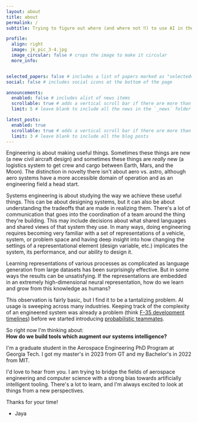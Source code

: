 ```yaml
---
layout: about
title: about
permalink: /
subtitle: Trying to figure out where (and where not ‼️) to use AI in the design of aerospace systems.

profile:
  align: right
  image: jk_pic_3-4.jpg
  image_circular: false # crops the image to make it circular
  more_info:


selected_papers: false # includes a list of papers marked as "selected={true}"
social: false # includes social icons at the bottom of the page

announcements:
  enabled: false # includes alist of news items
  scrollable: true # adds a vertical scroll bar if there are more than 3 news items
  limit: 5 # leave blank to include all the news in the `_news` folder

latest_posts:
  enabled: true
  scrollable: true # adds a vertical scroll bar if there are more than 3 new posts items
  limit: 3 # leave blank to include all the blog posts
---
```


Engineering is about making useful things. Sometimes these things are new (a new civil aircraft design) and sometimes these things are *really* new (a logistics system to get crew and cargo between Earth, Mars, and the Moon). The distinction in novelty there isn't about aero vs. astro, although aero systems have a more accessible domain of operation and as an engineering field a head start.

Systems engineering is about studying the way we achieve these useful things.
This can be about designing systems, but it can also be about understanding the tradeoffs that are made in realizing them.
There's a lot of communication that goes into the coordination of a team around the thing they're building. This may include decisions about what shared languages and shared views of that system they use.
In many ways, doing engineering requires becoming very familiar with a set of representations of a vehicle, system, or problem space and having deep insight into how changing the settings of a representational element (design variable, etc.) implicates the system, its performance, and our ability to design it.

Learning representations of various processes as complicated as language generation from large datasets has been surprisingly effective. But in some ways the results can be unsatisfying. If the representations are embedded in an extremely high-dimensional neural representation, how do we learn and grow from this knowledge as humans?

This observation is fairly basic, but I find it to be a tantalizing problem. AI usage is sweeping across many industries. Keeping track of the complexity of an engineered system was already a problem (think [F-35 development timelines](https://www.popularmechanics.com/military/aviation/a60191999/f-35-development-road/)) before we started introducing [probabilistic teammates](https://engtechnica.com/p-1-ai-comes-out-of-stealth-to-build-agi-for-engineering-design/).

So right now I'm thinking about:  
**How do we build tools which augment our systems intelligence?**

I'm a graduate student in the Aerospace Engineering PhD Program at Georgia Tech. I got my master's in 2023 from GT and my Bachelor's in 2022 from MIT.

I'd love to hear from you. I am trying to bridge the fields of aerospace engineering and computer science with a strong bias towards artificially intelligent tooling. There's a lot to learn, and I'm always excited to look at things from a new perspectives.

Thanks for your time!

- Jaya